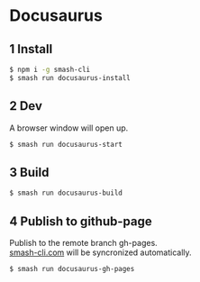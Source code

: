 # Docusaurus

## 1 Install

```bash
$ npm i -g smash-cli
$ smash run docusaurus-install
```

## 2 Dev

A browser window will open up.

```bash
$ smash run docusaurus-start
```

## 3 Build

```bash
$ smash run docusaurus-build
```

## 4 Publish to github-page

Publish to the remote branch gh-pages. <br/> [smash-cli.com](https://www.smash-cli.com/) will be syncronized
automatically.

```bash
$ smash run docusaurus-gh-pages
```
